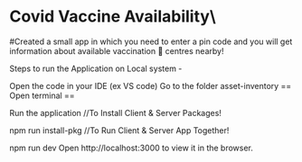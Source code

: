 # Covid Vaccine Availability\
#Created a small app in which you need to enter a pin code and you will get information about available vaccination 💉 centres nearby!

Steps to run the Application on Local system -

Open the code in your IDE (ex VS code)
Go to the folder asset-inventory
== Open terminal ==

Run the application
//To Install Client & Server Packages!

npm run install-pkg
//To Run Client & Server App Together!

npm run dev
Open http://localhost:3000 to view it in the browser.
